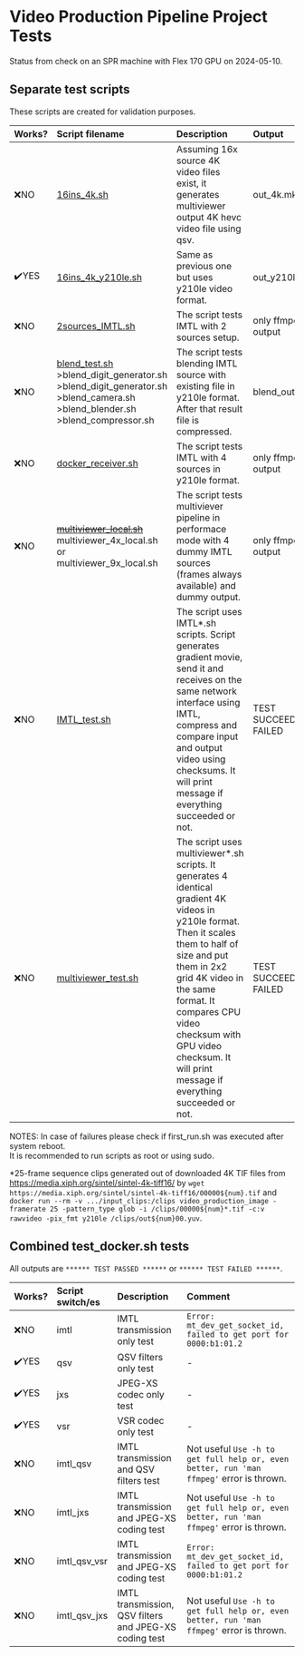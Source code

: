 # Video Production Pipeline Project Tests

Status from check on an SPR machine with Flex 170 GPU on 2024-05-10.

## Separate test scripts

These scripts are created for validation purposes.

| Works? | Script filename | Description | Output | Comment |
|:-------|:----------------|:------------|:-------|:--------|
| ❌NO | [16ins_4k.sh](./16ins_4k.sh) | Assuming 16x source 4K video files exist, it generates multiviewer output 4K hevc video file using qsv. | out_4k.mkv | `Decode error rate 1 exceeds maximum 0.666667` is thrown regardless of input. See `16ins_4k.log`. |
| ✔️YES | [16ins_4k_y210le.sh](./16ins_4k_y210le.sh) | Same as previous one but uses y210le video format. | out_y210le.yuv | In version adjusted for 4096x1744 resolution Sintel videos, see `16ins_4k_y210le_4096x1744.log` and details below.* |
| ❌NO | [2sources_IMTL.sh](./2sources_IMTL.sh) | The script tests IMTL with 2 sources setup. | only ffmpeg output | `Unrecognized option 'src_addr'` is thrown, more errors when removed |
| ❌NO | [blend_test.sh](./blend_test.sh)<br />>blend_digit_generator.sh<br />>blend_digit_generator.sh<br />>blend_camera.sh<br />>blend_blender.sh<br />>blend_compressor.sh | The script tests blending IMTL source with existing file in y210le format. After that result file is compressed. | blend_output.mp4 | Fails on `./blend_camera.sh` with `Unrecognized option 'dst_addr'.` |
| ❌NO | [docker_receiver.sh](./docker_receiver.sh) | The script tests IMTL with 4 sources in y210le format. | only ffmpeg output | Fails on `Unrecognized option 'src_addr'.` |
| ❌NO | ~~[multiviewer_local.sh](./multiviewer_local.sh)~~<br />multiviewer_4x_local.sh<br />or multiviewer_9x_local.sh | The script tests multiviever pipeline in performace mode with 4 dummy IMTL sources (frames always available) and dummy output. | only ffmpeg output | Fails on `Unrecognized option 'src_addr'.` |
| ❌NO | [IMTL_test.sh](./IMTL_test.sh) | The script uses IMTL\*.sh scripts. Script generates gradient movie, send it and receives on the same network interface using IMTL, compress and compare input and output video using checksums. It will print message if everything succeeded or not. | TEST SUCCEEDED or FAILED | `Unrecognized option 'src_addr'.` and other errors appear |
| ❌NO | [multiviewer_test.sh](./multiviewer_test.sh) | The script uses multiviewer\*.sh scripts. It generates 4 identical gradient 4K videos in y210le format. Then it scales them to half of size and put them in 2x2 grid 4K video in the same format. It compares CPU video checksum with GPU video checksum. It will print message if everything succeeded or not. | TEST SUCCEEDED or FAILED | `Unrecognized option 'filter_complex_frames'.` when running `multiviewer_4sources_GPU.sh` |

NOTES: In case of failures please check if first_run.sh was executed after system reboot.\
It is recommended to run scripts as root or using sudo.

*25-frame sequence clips generated out of downloaded 4K TIF files from https://media.xiph.org/sintel/sintel-4k-tiff16/ by `wget https://media.xiph.org/sintel/sintel-4k-tiff16/00000${num}.tif` and `docker run --rm -v .../input_clips:/clips video_production_image -framerate 25 -pattern_type glob -i /clips/00000${num}*.tif -c:v rawvideo -pix_fmt y210le /clips/out${num}00.yuv`.

## Combined test_docker.sh tests
All outputs are `****** TEST PASSED ******` or `****** TEST FAILED ******`.

| Works? | Script switch/es | Description | Comment |
|:-------|:----------------|:------------|:--------|
| ❌NO | imtl | IMTL transmission only test | `Error: mt_dev_get_socket_id, failed to get port for 0000:b1:01.2` |
| ✔️YES | qsv | QSV filters only test | - |
| ✔️YES | jxs | JPEG-XS codec only test | - |
| ✔️YES | vsr | VSR codec only test | - |
| ❌NO | imtl_qsv | IMTL transmission and QSV filters test | Not useful `Use -h to get full help or, even better, run 'man ffmpeg'` error is thrown. |
| ❌NO | imtl_jxs | IMTL transmission and JPEG-XS coding test | Not useful `Use -h to get full help or, even better, run 'man ffmpeg'` error is thrown. |
| ❌NO | imtl_qsv_vsr | IMTL transmission and JPEG-XS coding test | `Error: mt_dev_get_socket_id, failed to get port for 0000:b1:01.2` |
| ❌NO | imtl_qsv_jxs | IMTL transmission, QSV filters and JPEG-XS coding test | Not useful `Use -h to get full help or, even better, run 'man ffmpeg'` error is thrown. |
